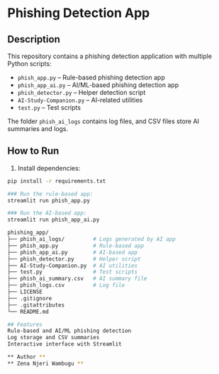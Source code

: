 # Phishing Detection App

## Description
This repository contains a phishing detection application with multiple Python scripts:

- `phish_app.py` – Rule-based phishing detection app  
- `phish_app_ai.py` – AI/ML-based phishing detection app  
- `phish_detector.py` – Helper detection script  
- `AI-Study-Companion.py` – AI-related utilities  
- `test.py` – Test scripts  

The folder `phish_ai_logs` contains log files, and CSV files store AI summaries and logs.

## How to Run
1. Install dependencies:
```bash
pip install -r requirements.txt

### Run the rule-based app:
streamlit run phish_app.py

### Run the AI-based app:
streamlit run phish_app_ai.py

phishing_app/
├── phish_ai_logs/         # Logs generated by AI app
├── phish_app.py           # Rule-based app
├── phish_app_ai.py        # AI-based app
├── phish_detector.py      # Helper script
├── AI-Study-Companion.py  # AI utilities
├── test.py                # Test scripts
├── phish_ai_summary.csv   # AI summary file
├── phish_logs.csv         # Log file
├── LICENSE
├── .gitignore
├── .gitattributes
└── README.md

## Features
Rule-based and AI/ML phishing detection
Log storage and CSV summaries
Interactive interface with Streamlit

** Author **
** Zena Njeri Wambugu **

